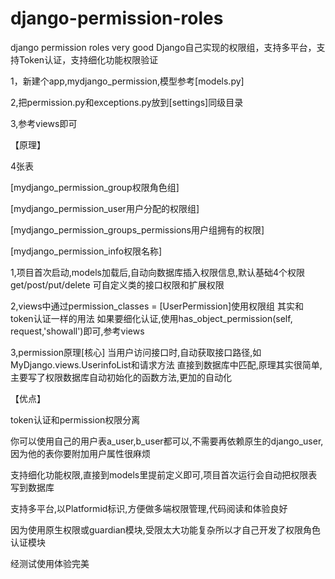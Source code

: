 # django-permission-roles
django permission roles very good
Django自己实现的权限组，支持多平台，支持Token认证，支持细化功能权限验证

1，新建个app,mydjango_permission,模型参考[models.py]

2,把permission.py和exceptions.py放到[settings]同级目录

3,参考views即可  





【原理】

4张表

[mydjango_permission_group权限角色组]

[mydjango_permission_user用户分配的权限组]

[mydjango_permission_groups_permissions用户组拥有的权限]

[mydjango_permission_info权限名称]


1,项目首次启动,models加载后,自动向数据库插入权限信息,默认基础4个权限get/post/put/delete
可自定义类的接口权限和扩展权限


2,views中通过permission_classes = [UserPermission]使用权限组
其实和token认证一样的用法
如果要细化认证,使用has_object_permission(self, request,'showall')即可,参考views


3,permission原理[核心]
当用户访问接口时,自动获取接口路径,如MyDjango.views.UserinfoList和请求方法
直接到数据库中匹配,原理其实很简单,主要写了权限数据库自动初始化的函数方法,更加的自动化


【优点】

token认证和permission权限分离

你可以使用自己的用户表a_user,b_user都可以,不需要再依赖原生的django_user,因为他的表你要附加用户属性很麻烦


支持细化功能权限,直接到models里提前定义即可,项目首次运行会自动把权限表写到数据库


支持多平台,以Platformid标识,方便做多端权限管理,代码阅读和体验良好


因为使用原生权限或guardian模块,受限太大功能复杂所以才自己开发了权限角色认证模块

经测试使用体验完美

